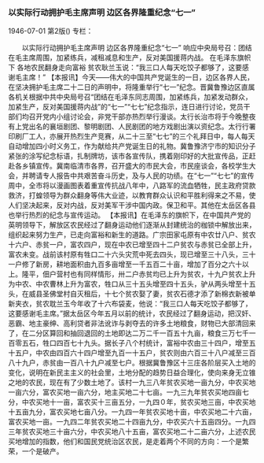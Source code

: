 ### 以实际行动拥护毛主席声明  边区各界隆重纪念“七一”

1946-07-01
第2版()
专栏：

　　以实际行动拥护毛主席声明
    边区各界隆重纪念“七一”
    响应中央局号召：团结在毛主席周围，加紧练兵，减租减息和生产，反对美国援蒋内战。
    在毛泽东旗帜下
    各地农民翻身走向富裕
    贫农耿兰玉说：“我三口人每天吃饺子都够了，这要感谢毛主席！”
    【本报讯】今天——伟大的中国共产党诞生的一日，边区各界人民，在坚决拥护毛主席二十二日的声明中，将隆重举行“七一”纪念。晋冀鲁豫边区直属各机关根据中共中央局号召“团结在毛泽东同志周围，加紧练兵，加紧发动群众，加紧生产，反对美国援蒋内战”的“七一”“七七”纪念指示，连日进行讨论，党员干部们均召开党内小组讨论会，非党干部亦热烈举行漫谈。太行长治市将于今晚整夜有上党出名的襄垣剧团、黎明剧团、人民剧团的地方戏剧出演以资纪念。太行行署印刷厂工人，亦展开热烈生产竞赛，从二十三至“七七”的三个礼拜日中，每人每天自动增加四小时义务工，作为献给共产党诞生日的礼物。冀鲁豫济宁市的知识分子紧张的涂写纪念标语，扎制牌坊，该市各宣传队，携着刚印好的大批宣传品，正赶赴各乡镇宣传。冀南临清市各界，召开盛大的市民大会，市民座谈会，各校学生大会，并聘请专人报告中共艰苦奋斗历史，及与人民的功绩。在“七一”“七七”的宣传周中，全市将以漫画图表着重宣传抗战八年中，八路军的流血牺牲，民主政府贷款救济，打蝗领导为群众翻身等伟大业迹，以教育群众认识和平胜利得来之不易，使人们坚决起来，反对内战，反对美军干涉中国内政。保卫和平。其他在太岳区各县也举行热烈的纪念与宣传运动。
    【本报讯】在毛泽东的旗帜下，在中国共产党的英明领导下，解放区农民经过了翻身运动他们逐渐从封建统治的枷锁中解放出来，组织起来努力生产，已走向富裕和新生的道路。广宗田家屯原有中农廿八户、贫农十六户、赤贫一户，富农四户，现在中农已增至四十二户贫农与赤贫已全部上升，富农未变。战前该村原有牲口二十六头灾荒中死去四头，现已增至三十八头，三十一户修了新房，耕地面积由九百多亩增至一千五百二十亩，增加了百分之六十以上。隆平，佃户营村也有同样情形，卅二户赤贫均已上升为贫农，十九户贫农上升为中农、中农曹林上升为富农，牲口从三十五头增至四十五头，驴从两头增至十五头，在威县圣佛堂村自灭租后，十七个贫农娶了妻，贫农石德才添了新棉衣新被单新夹衣，贫农耽兰玉今年收了十六布袋麦，他说：“我三口人每天吃饺子都够了，这要感谢毛主席。”据太岳区今年五月以前的统计，农民经过了翻身运动，把汉奸、恶霸、地主豪绅、高利贷者非法讹诈与剥夺去的许多土地粮食，财物已大部清回来了，在二分区算回和抽回退回的土地即达二万二千一百五十九亩，粮食三万七千一百零五石，牲口四百七十九头。据长子八个村统计，富裕中农由三十四户，增至五十五户，中农由四百六十四户增至九百一十五户，贫农则由六百三十八户减至三百八十九户，赤贫由一百八十九户减至七户。根据冀鲁豫区十三庄各阶层买入土地的变化，说明在新民主主义的社会里，土地分配的趋势日益合理化，使向来身无立锥之地的农民，现在有了少数土地了。该村一九三八年贫农买地一亩九分，中农买地一亩六分，富农买地一亩六分，地主买地二十七亩。一九三九年贫农买地四亩七分，中农买地十一亩，富农买十三亩五分，一九四０年，贫农买地三亩，中农买地十五亩九分，富农买地七亩八分。一九四一年贫农买地十亩，中农买地二十六亩，富农买地一亩。一九四二年贫农买地二十四亩九分，中农买六十五亩四分。一九四三年贫农买地三十亩六分，中农买地八十五亩，富农买地二十二亩六分，上述农民买地增加的指数，他们和国民党统治区农民，是走着两个不同的方向：一个是繁荣，一个是破产。
